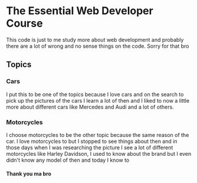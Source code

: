 # The Essential Web Developer Course
 This code is just to me study more about web development and probably there are a lot of wrong and no sense things on the code. Sorry for that bro 

## Topics

### Cars
 I put this to be one of the topics because I love cars and on the search to pick up the pictures of the cars I learn a lot of then and I liked to now a little more about different cars like Mercedes and Audi and a lot of others.

### Motorcycles
 I choose motorcycles to be the other topic because the same reason of the car. I love motorcycles to but I stopped to see things about then and in those days when I was researching the picture I see a lot of different motorcycles like Harley Davidson, I used to know about the brand but I even didn't know any model of then and today I know to

#### Thank you ma bro